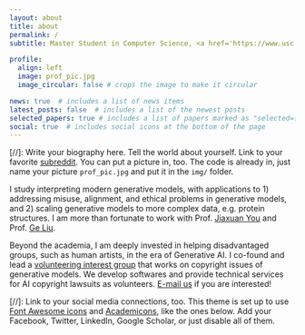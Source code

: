 ```yaml
---
layout: about
title: about
permalink: /
subtitle: Master Student in Computer Science, <a href='https://www.usc.edu/'>University of Southern California</a>. 

profile:
  align: left
  image: prof_pic.jpg
  image_circular: false # crops the image to make it circular

news: true  # includes a list of news items
latest_posts: false  # includes a list of the newest posts
selected_papers: true # includes a list of papers marked as "selected={true}"
social: true  # includes social icons at the bottom of the page
---
```


[//]: Write your biography here. Tell the world about yourself. Link to your favorite [subreddit](http://reddit.com). You can put a picture in, too. The code is already in, just name your picture `prof_pic.jpg` and put it in the `img/` folder.

I study interpreting modern generative models, with applications to 1) addressing misuse, alignment, and ethical problems in generative models, and 2) scaling generative models to more complex data, e.g. protein structures. I am more than fortunate to work with Prof. [Jiaxuan You](https://cs.stanford.edu/people/jiaxuan/) and Prof. [Ge Liu](https://www.mit.edu/~geliu/).


Beyond the academia, I am deeply invested in helping disadvantaged groups, such as human artists, in the era of Generative AI. I co-found and lead a [volunteering interest group](https://psyker-team.github.io/index_en.html) that works on copyright issues of generative models. We develop softwares and provide technical services for AI copyright lawsuits as volunteers. [E-mail us](mailto:mist202304@gmail.com) if you are interested!



[//]: Link to your social media connections, too. This theme is set up to use [Font Awesome icons](http://fortawesome.github.io/Font-Awesome/) and [Academicons](https://jpswalsh.github.io/academicons/), like the ones below. Add your Facebook, Twitter, LinkedIn, Google Scholar, or just disable all of them.

